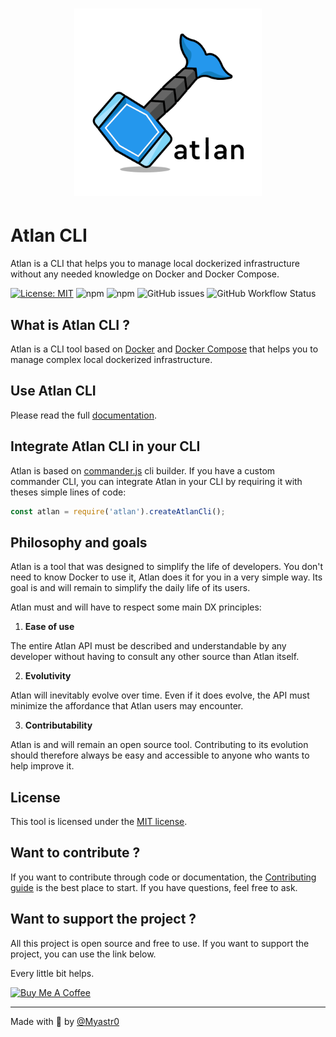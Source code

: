 <h1 align='center'>
    <img width='300' src='docs/assets/logo-with-border.png'/>
</h1>


# Atlan CLI

Atlan is a CLI that helps you to manage local dockerized infrastructure without any needed knowledge on Docker and Docker Compose.

[![License: MIT](https://img.shields.io/badge/License-MIT-blue.svg)](https://opensource.org/licenses/MIT)
![npm](https://img.shields.io/npm/v/atlan)
![npm](https://img.shields.io/npm/dy/atlan)
![GitHub issues](https://img.shields.io/github/issues-raw/Myastr0/atlan)
![GitHub Workflow Status](https://img.shields.io/github/workflow/status/Myastr0/atlan/Test)

## What is Atlan CLI ?

Atlan is a CLI tool based on [Docker](https://docs.docker.com/get-started/overview) and [Docker Compose](https://docs.docker.com/compose) that helps you to manage complex local dockerized infrastructure.


## Use Atlan CLI


Please read the full [documentation](./docs/README.md).

## Integrate Atlan CLI in your CLI


Atlan is based on [commander.js](https://github.com/tj/commander.js) cli builder. 
If you have a custom commander CLI, you can integrate Atlan in your CLI by requiring it with theses simple lines of code:

```js
const atlan = require('atlan').createAtlanCli();
```

## Philosophy and goals


Atlan is a tool that was designed to simplify the life of developers. You don't need to know Docker to use it, Atlan does it for you in a very simple way. Its goal is and will remain to simplify the daily life of its users.

Atlan must and will have to respect some main DX principles:

1. **Ease of use**

The entire Atlan API must be described and understandable by any developer without having to consult any other source than Atlan itself.

2. **Evolutivity**

Atlan will inevitably evolve over time. Even if it does evolve, the API must minimize the affordance that Atlan users may encounter.

3. **Contributability**

Atlan is and will remain an open source tool. Contributing to its evolution should therefore always be easy and accessible to anyone who wants to help improve it.

## License


This tool is licensed under the [MIT license](LICENSE).

## Want to contribute ?

If you want to contribute through code or documentation, the [Contributing guide](CONTRIBUTING.md) is the best place to start. If you have questions, feel free to ask.

## Want to support the project ?
All this project is open source and free to use. If you want to support the project, you can use the link below.

Every little bit helps.

<a href="https://www.buymeacoffee.com/Myastro" target="_blank"><img src="https://cdn.buymeacoffee.com/buttons/v2/default-yellow.png" alt="Buy Me A Coffee" style="height: 60px !important;width: 217px !important;" ></a>

___
Made with 🥖 by [@Myastr0](https://github.com/Myastr0)

